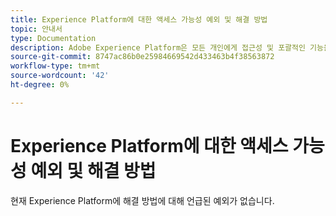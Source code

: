 ```yaml
---
title: Experience Platform에 대한 액세스 가능성 예외 및 해결 방법
topic: 안내서
type: Documentation
description: Adobe Experience Platform은 모든 개인에게 접근성 및 포괄적인 기능을 제공하기 위해 노력하고 있습니다.
source-git-commit: 8747ac86b0e25984669542d433463b4f38563872
workflow-type: tm+mt
source-wordcount: '42'
ht-degree: 0%

---
```



# Experience Platform에 대한 액세스 가능성 예외 및 해결 방법

현재 Experience Platform에 해결 방법에 대해 언급된 예외가 없습니다.